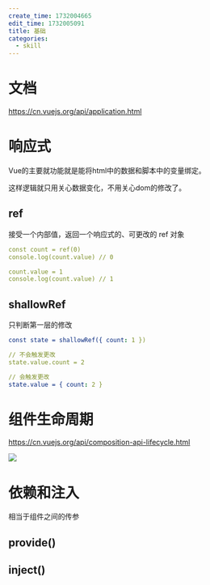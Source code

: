 ```yaml
---
create_time: 1732004665
edit_time: 1732005091
title: 基础
categories:
  - skill
---
```



# 文档

https://cn.vuejs.org/api/application.html

# 响应式

Vue的主要就功能就是能将html中的数据和脚本中的变量绑定。

这样逻辑就只用关心数据变化，不用关心dom的修改了。

## ref

接受一个内部值，返回一个响应式的、可更改的 ref 对象

```yaml
const count = ref(0)
console.log(count.value) // 0

count.value = 1
console.log(count.value) // 1
```

## shallowRef

只判断第一层的修改

```yaml
const state = shallowRef({ count: 1 })

// 不会触发更改
state.value.count = 2

// 会触发更改
state.value = { count: 2 }
```

# 组件生命周期

https://cn.vuejs.org/api/composition-api-lifecycle.html

<img src="/assets/RfoSblfZ6otu6KxT84FcX8GJnTf.png" src-width="193" class="markdown-img m-auto" src-height="331" align="center"/>

# 依赖和注入

相当于组件之间的传参

## provide()

## inject()

